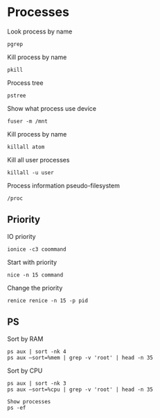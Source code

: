 # Processes

Look process by name
```
pgrep
```

Kill process by name
```
pkill
```

Process tree
```
pstree
```

Show what process use device
```
fuser -m /mnt
```

Kill process by name
```
killall atom
```

Kill all user processes
```
killall -u user
```

Process information pseudo-filesystem
```
/proc
```


## Priority
IO priority
```
ionice -c3 coommand
```

Start with priority
```
nice -n 15 command
```

Change the priority
```
renice renice -n 15 -p pid
```

## PS
Sort by RAM
```
ps aux | sort -nk 4
ps aux —sort=%mem | grep -v 'root' | head -n 35
```

Sort by CPU
```
ps aux | sort -nk 3
ps aux —sort=%cpu | grep -v 'root' | head -n 35

Show processes
ps -ef
```
